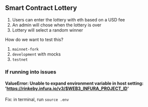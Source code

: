 ## Smart Contract Lottery 

1. Users can enter the lottery with eth based on a USD fee
2. An admin will chose when the lottery is over
3. Lottery will select a random winner


How do we want to test this?
1. `mainnet-fork`
2. `development` with mocks
3. `testnet`



### If running into issues

#### ValueError: Unable to expand environment variable in host setting: 'https://rinkeby.infura.io/v3/$WEB3_INFURA_PROJECT_ID'
Fix: in terminal, run `source .env`